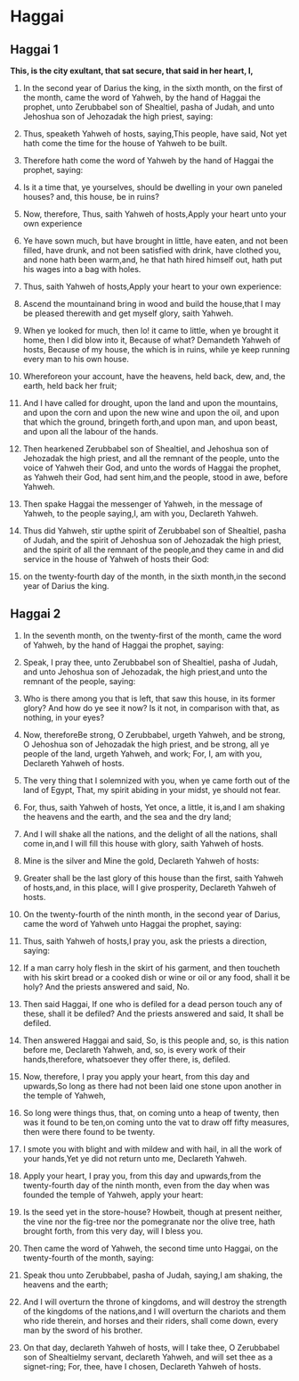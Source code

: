 # Haggai

## Haggai 1

__This, is the city exultant, that sat secure, that said in her heart, I,__

1. In the second year of Darius the king, in the sixth month, on the first of the month, came the word of Yahweh, by the hand of Haggai the prophet, unto Zerubbabel son of Shealtiel, pasha of Judah, and unto Jehoshua son of Jehozadak the high priest, saying:

2. Thus, speaketh Yahweh of hosts, saying,This people, have said, Not yet hath come the time for the house of Yahweh to be built.

3. Therefore hath come the word of Yahweh by the hand of Haggai the prophet, saying:

4. Is it a time that, ye yourselves, should be dwelling in your own paneled houses? and, this house, be in ruins?

5. Now, therefore, Thus, saith Yahweh of hosts,Apply your heart unto your own experience

6. Ye have sown much, but have brought in little, have eaten, and not been filled, have drunk, and not been satisfied with drink, have clothed you, and none hath been warm,and, he that hath hired himself out, hath put his wages into a bag with holes.

7. Thus, saith Yahweh of hosts,Apply your heart to your own experience:

8. Ascend the mountainand bring in wood and build the house,that I may be pleased therewith and get myself glory, saith Yahweh.

9. When ye looked for much, then lo! it came to little, when ye brought it home, then I did blow into it, Because of what? Demandeth Yahweh of hosts, Because of my house, the which is in ruins, while ye keep running every man to his own house.

10. Whereforeon your account, have the heavens, held back, dew, and, the earth, held back her fruit;

11. And I have called for drought, upon the land and upon the mountains, and upon the corn and upon the new wine and upon the oil, and upon that which the ground, bringeth forth,and upon man, and upon beast, and upon all the labour of the hands.

12. Then hearkened Zerubbabel son of Shealtiel, and Jehoshua son of Jehozadak the high priest, and all the remnant of the people, unto the voice of Yahweh their God, and unto the words of Haggai the prophet, as Yahweh their God, had sent him,and the people, stood in awe, before Yahweh.

13. Then spake Haggai the messenger of Yahweh, in the message of Yahweh, to the people saying,I, am with you, Declareth Yahweh.

14. Thus did Yahweh, stir upthe spirit of Zerubbabel son of Shealtiel, pasha of Judah, and the spirit of Jehoshua son of Jehozadak the high priest, and the spirit of all the remnant of the people,and they came in and did service in the house of Yahweh of hosts their God:

15. on the twenty-fourth day of the month, in the sixth month,in the second year of Darius the king.

## Haggai 2

1. In the seventh month, on the twenty-first of the month, came the word of Yahweh, by the hand of Haggai the prophet, saying:

2. Speak, I pray thee, unto Zerubbabel son of Shealtiel, pasha of Judah, and unto Jehoshua son of Jehozadak, the high priest,and unto the remnant of the people, saying:

3. Who is there among you that is left, that saw this house, in its former glory? And how do ye see it now? Is it not, in comparison with that, as nothing, in your eyes?

4. Now, thereforeBe strong, O Zerubbabel, urgeth Yahweh, and be strong, O Jehoshua son of Jehozadak the high priest, and be strong, all ye people of the land, urgeth Yahweh, and work; For, I, am with you, Declareth Yahweh of hosts.

5. The very thing that I solemnized with you, when ye came forth out of the land of Egypt, That, my spirit abiding in your midst, ye should not fear.

6. For, thus, saith Yahweh of hosts, Yet once, a little, it is,and I am shaking the heavens and the earth, and the sea and the dry land;

7. And I will shake all the nations, and the delight of all the nations, shall come in,and I will fill this house with glory, saith Yahweh of hosts.

8. Mine is the silver and Mine the gold, Declareth Yahweh of hosts:

9. Greater shall be the last glory of this house than the first, saith Yahweh of hosts,and, in this place, will I give prosperity, Declareth Yahweh of hosts.

10. On the twenty-fourth of the ninth month, in the second year of Darius, came the word of Yahweh unto Haggai the prophet, saying:

11. Thus, saith Yahweh of hosts,I pray you, ask the priests a direction, saying:

12. If a man carry holy flesh in the skirt of his garment, and then toucheth with his skirt bread or a cooked dish or wine or oil or any food, shall it be holy? And the priests answered and said, No.

13. Then said Haggai, If one who is defiled for a dead person touch any of these, shall it be defiled? And the priests answered and said, It shall be defiled.

14. Then answered Haggai and said, So, is this people and, so, is this nation before me, Declareth Yahweh, and, so, is every work of their hands,therefore, whatsoever they offer there, is, defiled.

15. Now, therefore, I pray you apply your heart, from this day and upwards,So long as there had not been laid one stone upon another in the temple of Yahweh,

16. So long were things thus, that, on coming unto a heap of twenty, then was it found to be ten,on coming unto the vat to draw off fifty measures, then were there found to be twenty.

17. I smote you with blight and with mildew and with hail, in all the work of your hands,Yet ye did not return unto me, Declareth Yahweh.

18. Apply your heart, I pray you, from this day and upwards,from the twenty-fourth day of the ninth month, even from the day when was founded the temple of Yahweh, apply your heart:

19. Is the seed yet in the store-house? Howbeit, though at present neither, the vine nor the fig-tree nor the pomegranate nor the olive tree, hath brought forth, from this very day, will I bless you.

20. Then came the word of Yahweh, the second time unto Haggai, on the twenty-fourth of the month, saying:

21. Speak thou unto Zerubbabel, pasha of Judah, saying,I am shaking, the heavens and the earth;

22. And I will overturn the throne of kingdoms, and will destroy the strength of the kingdoms of the nations,and I will overturn the chariots and them who ride therein, and horses and their riders, shall come down, every man by the sword of his brother.

23. On that day, declareth Yahweh of hosts, will I take thee, O Zerubbabel son of Shealtielmy servant, declareth Yahweh, and will set thee as a signet-ring; For, thee, have I chosen, Declareth Yahweh of hosts.

